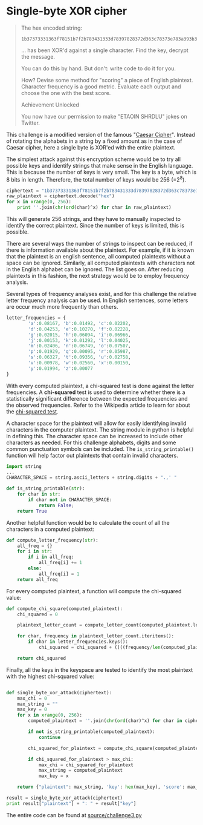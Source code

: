 # Single-byte XOR cipher

> The hex encoded string:
>
>```
> 1b37373331363f78151b7f2b783431333d78397828372d363c78373e783a393b3736
> ```
> ... has been XOR'd against a single character. Find the key, decrypt the message.
>
> You can do this by hand. But don't: write code to do it for you.
>
> How? Devise some method for "scoring" a piece of English plaintext. Character frequency is a good metric. Evaluate each output and choose the one with the best score.
>
> Achievement Unlocked
>
> You now have our permission to make "ETAOIN SHRDLU" jokes on Twitter.

This challenge is a modified version of the famous "[Caesar Cipher](https://en.wikipedia.org/wiki/Caesar_cipher)". Instead of rotating the alphabets in a string by a fixed amount as in the case of Caesar cipher, here a single byte is XOR'ed with the entire plaintext.

The simplest attack against this encryption scheme would be to try all possible keys and identify strings that make sense in the English language. This is because the number of keys is very small. The key is a byte, which is 8 bits in length. Therefore, the total number of keys would be 256 (=2<sup>8</sup>).

```python
ciphertext = "1b37373331363f78151b7f2b783431333d78397828372d363c78373e783a393b3736"
raw_plaintext = ciphertext.decode("hex")
for x in xrange(0, 256):
    print ''.join(chr(ord(char)^x) for char in raw_plaintext)
```

This will generate 256 strings, and they have to manually inspected to identify the correct plaintext. Since the number of keys is limited, this is possible.

There are several ways the number of strings to inspect can be reduced, if there is information available about the plaintext. For example, if it is known that the plaintext is an english sentence, all computed plaintexts without a space can be ignored. Similarly, all computed plaintexts with characters not in the English alphabet can be ignored. The list goes on. After reducing plaintexts in this fashion, the next strategy would be to employ frequency analysis.

Several types of frequency analyses exist, and for this challenge the relative letter frequency analysis can be used. In English sentences, some letters are occur much more frequently than others.

```python
letter_frequencies = {
        'a':0.08167, 'b':0.01492, 'c':0.02202,
        'd':0.04253, 'e':0.10270, 'f':0.02228,
        'g':0.02015, 'h':0.06094, 'i':0.06966,
        'j':0.00153, 'k':0.01292, 'l':0.04025,
        'm':0.02406, 'n':0.06749, 'o':0.07507,
        'p':0.01929, 'q':0.00095, 'r':0.05987,
        's':0.06327, 't':0.09356, 'u':0.02758,
        'v':0.00978, 'w':0.02560, 'x':0.00150,
        'y':0.01994, 'z':0.00077
}
```

With every computed plaintext, a chi-squared test is done against the letter frequencies. A **chi-squared** test is used to determine whether there is a statistically significant difference between the expected frequencies and the observed frequencies. Refer to the Wikipedia article to learn for about the [chi-squared test](https://en.wikipedia.org/wiki/Chi-squared_test).

A character space for the plaintext will allow for easily identifying invalid characters in the computer plaintext. The string module in python is helpful in defining this. The character space can be increased to include other characters as needed. For this challenge alphabets, digits and some common punctuation symbols can be included. The ```is_string_printable()``` function will help factor out plaintexts that contain invalid characters.

```python
import string
...
CHARACTER_SPACE = string.ascii_letters + string.digits + ".,' "

def is_string_printable(str):
    for char in str:
        if char not in CHARACTER_SPACE:
            return False;
    return True
```

Another helpful function would be to calculate the count of all the characters in a computed plaintext:
```python
def compute_letter_frequency(str):
    all_freq = {}
    for i in str:
        if i in all_freq:
            all_freq[i] += 1
        else:
            all_freq[i] = 1
    return all_freq
```

For every computed plaintext, a function will compute the chi-squared value:
```python
def compute_chi_square(computed_plaintext):
    chi_squared = 0

    plaintext_letter_count = compute_letter_count(computed_plaintext.lower())

    for char, frequency in plaintext_letter_count.iteritems():
        if char in letter_frequencies.keys():
            chi_squared = chi_squared + ((((frequency/len(computed_plaintext)) - letter_frequencies[char])**2)/float(letter_frequencies[char]))

    return chi_squared
```

Finally, all the keys in the keyspace are tested to identify the most plaintext with the highest chi-squared value:
```python

def single_byte_xor_attack(ciphertext):
    max_chi = 0
    max_string = ""
    max_key = 0
    for x in xrange(0, 256):
        computed_plaintext = ''.join(chr(ord(char)^x) for char in ciphertext.decode("hex"))

        if not is_string_printable(computed_plaintext):
            continue

        chi_squared_for_plaintext = compute_chi_square(computed_plaintext)

        if chi_squared_for_plaintext > max_chi:
            max_chi = chi_squared_for_plaintext
            max_string = computed_plaintext
            max_key = x

    return {"plaintext": max_string, 'key': hex(max_key), 'score': max_chi}

result = single_byte_xor_attack(ciphertext)
print result["plaintext"] + ": " + result["key"]
```

The entire code can be found at [source/challenge3.py](source/challenge3.py)
